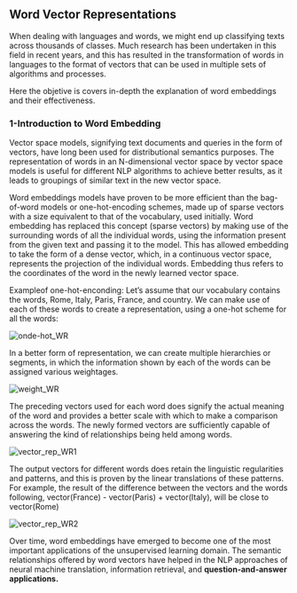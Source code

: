 ## Word Vector Representations

When dealing with languages and words, we might end up classifying
texts across thousands of classes. 
Much research has been undertaken in this field
in recent years, and this has resulted in the transformation of words in
languages to the format of vectors that can be used in multiple sets of
algorithms and processes.

Here the objetive is covers in-depth the explanation of
word embeddings and their effectiveness.

### 1-Introduction to Word Embedding
Vector space models, signifying text documents and queries in the form of vectors, have
long been used for distributional semantics purposes. The representation
of words in an N-dimensional vector space by vector space models is
useful for different NLP algorithms to achieve better results, as it leads to
groupings of similar text in the new vector space.

Word embeddings models have proven to be more efficient than the
bag-of-word models or one-hot-encoding schemes, made up of sparse
vectors with a size equivalent to that of the vocabulary, used initially. 
Word embedding has replaced this concept (sparse vectors) by making use of
the surrounding words of all the individual words, using the information
present from the given text and passing it to the model. This has allowed
embedding to take the form of a dense vector, which, in a continuous
vector space, represents the projection of the individual words. 
Embedding thus refers to the coordinates of the word in the newly learned vector space.

Exampleof one-hot-enconding: 
Let’s assume that our vocabulary contains the words, Rome, Italy,
Paris, France, and country. We can make use of each of these words to
create a representation, using a one-hot scheme for all the words:

![onde-hot_WR](https://user-images.githubusercontent.com/37953610/57548346-9ecc0d80-7358-11e9-8c18-25dd6c805a70.JPG)

In a better form of representation, we can create multiple hierarchies or segments, in which the information shown by each of the
words can be assigned various weightages.

![weight_WR](https://user-images.githubusercontent.com/37953610/57548466-ea7eb700-7358-11e9-819d-1ebb1bb1e873.JPG)

The preceding vectors used for each word does signify the actual
meaning of the word and provides a better scale with which to make a
comparison across the words. The newly formed vectors are sufficiently
capable of answering the kind of relationships being held among words.

![vector_rep_WR1](https://user-images.githubusercontent.com/37953610/57548705-8a3c4500-7359-11e9-81bd-7869066cd352.JPG)


The output vectors for different words does retain the linguistic
regularities and patterns, and this is proven by the linear translations
of these patterns. For example, the result of the difference between
the vectors and the words following, vector(France) - vector(Paris) +
vector(Italy), will be close to vector(Rome)

![vector_rep_WR2](https://user-images.githubusercontent.com/37953610/57548718-96280700-7359-11e9-8fbc-f00830d65c5c.JPG)

Over time, word embeddings have emerged to become one of the
most important applications of the unsupervised learning domain. The
semantic relationships offered by word vectors have helped in the NLP
approaches of neural machine translation, information retrieval, and **question-and-answer applications.**
